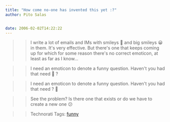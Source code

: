 ```yaml
---
title: "How come no-one has invented this yet :?"
author: Pito Salas


date: 2006-02-02T14:22:22
---
```



>>

>> I write a lot of emails and IMs with smileys 🙂 and big smileys 😀 in them.
It's very effective. But there's one that keeps coming up for which for some
reason there's no correct emoticon, at least as far as I know…

>>

>> I need an emoticon to denote a funny question. Haven't you had that need 🙂
?

>>

>> I need an emoticon to denote a funny question. Haven't you had that need ?
🙂

>>

>> See the problem? Is there one that exists or do we have to create a new one
😕

>>

>> Technorati Tags: [funny](<http://www.technorati.com/tag/funny>)


